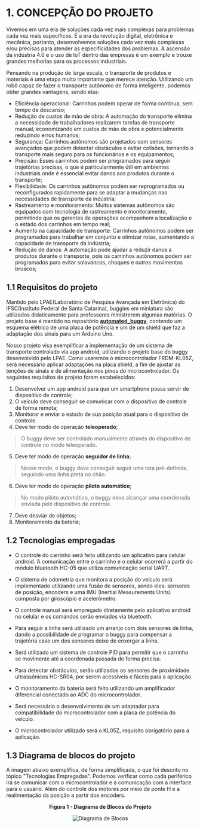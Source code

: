 # 1. CONCEPÇÃO DO PROJETO

Vivemos em uma era de soluções cada vez mais complexas para problemas cada vez mais específicos. É a era da revolução digital, eletrônica e mecânica, portanto, desenvolvemos soluções cada vez mais complexas e/ou precisas para atender as especificidades dos problemas. A ascensão da indústria 4.0 e o uso de IoT dentro das empresas é um exemplo e trouxe grandes melhorias para os processos industriais.

Pensando na produção de larga escala, o transporte de produtos e materiais é uma etapa muito importante que merece atenção. 
Utilizando um robô capaz de fazer o transporte autônomo de forma inteligente, podemos obter grandes vantagens, sendo elas:

* Eficiência operacional: Carrinhos podem operar de forma contínua, sem tempo de descanso;
* Redução de custos de mão de obra: A automação do transporte elimina a necessidade de trabalhadores realizarem tarefas de transporte manual, economizando em custos de mão de obra e potencialmente reduzindo erros humanos;
* Segurança: Carrinhos autônomos são projetados com sensores avançados que podem detectar obstáculos e evitar colisões, tornando o transporte mais seguro para os funcionários e os equipamentos;
* Precisão: Esses carrinhos podem ser programados para seguir trajetórias precisas, o que é particularmente útil em ambientes industriais onde é essencial evitar danos aos produtos durante o transporte;
* Flexibilidade: Os carrinhos autônomos podem ser reprogramados ou reconfigurados rapidamente para se adaptar a mudanças nas necessidades de transporte da indústria;
* Rastreamento e monitoramento: Muitos sistemas autônomos são equipados com tecnologia de rastreamento e monitoramento, permitindo que os gerentes de operações acompanhem a localização e o estado dos carrinhos em tempo real;
* Aumento na capacidade de transporte: Carrinhos autônomos podem ser programados para trabalhar em conjunto e otimizar rotas, aumentando a capacidade de transporte da indústria;
* Redução de danos: A automação pode ajudar a reduzir danos a produtos durante o transporte, pois os carrinhos autônomos podem ser programados para evitar solavancos, choques e outros movimentos bruscos;

## 1.1 Requisitos do projeto
Mantido pelo LPAE(Laboratório de Pesquisa Avançada em Eletrônica) do IFSC(Instituto Federal de Santa Catarina), buggies em miniatura são utilizados didaticamente para professores ministrerem algumas matérias. O projeto base é mantido no repositório [**automated_buggy**](https://github.com/xtarke/automated_buggy), contendo um esquema elétrico de uma placa de potência e um de um shield que faz a adaptação dos sinais para um Arduino Uno.

Nosso projeto visa exemplificar a implementação de um sistema de transporte controlado via app android, utilizando o projeto base do buggy desenvolvido pelo LPAE. Como usaremos o microcontrolador FRDM-KL05Z, será necessário aplicar adaptações na placa shield, a fim de ajustar as tenções de sinais e de alimentação nos pinos do microcontrolador. Os seguintes requisitos de projeto foram estabelecidos:

1. Desenvolver um app android para que um smartphone possa servir de dispositivo de controle;
2. O veículo deve conseguir se comunicar com o dispositivo de controle de forma remota;
3. Monitorar e enviar o estado de sua posição atual para o dispositivo de controle.
4. Deve ter modo de operação **teleoperado**;
  > O buggy deve ser controlado manualmente através do dispositivo de controle no modo teleoperado. 
5. Deve ter modo de operação **seguidor de linha**;
  > Nesse modo, o buggy deve conseguir seguir uma tota pré-definida, seguindo uma linha preta no chão.
6. Deve ter modo de operação **piloto automático**;
  > No modo piloto automático, o buggy deve alcançar uma coordenada enviada pelo dispositivo de controle.
7. Deve desviar de objetos;
8. Monitoramento da bateria;


## 1.2 Tecnologias empregadas

* O controle do carrinho será feito utilizando um aplicativo para celular android. A comunicação entre o carrinho e o celular ocorrerá a partir do módulo bluetooth HC-05 que utiliza comunicação serial UART.

* O sistema de odometria que monitora a posição do veículo será implementado utilizando uma fusão de sensores, sendo eles: sensores de posição, encoders e uma IMU (Inertial Measurements Units) composta por giroscópio e acelerômetro.
  
* O controle manual será empregado diretamente pelo aplicativo android no celular e os comandos serão enviados via bluetooth.

* Para seguir a linha será utilizado um arranjo com dois sensores de linha, dando a possibilidade de programar o buggy para compensar a trajetória caso um dos sensores deixe de enxergar a linha.

* Será utilizado um sistema de controle PID para permitir que o carrinho se movimente até a coordenada passada de forma precisa.

* Para detectar obstáculos, serão utilizados os sensores de proximidade ultrassônicos HC-SR04, por serem acessíveis e fáceis para a aplicação.
  
* O monitoramento da bateria será feito utilizando um amplificador diferencial conectado ao ADC do microcontrolador. 

* Será necessário o desenvolvimento de um adaptador para compatibilidade do microcontrolador com a placa de potência do veículo.

* O microcontrolador utilizado será o KL05Z, requisito obrigatório para a aplicação.

## 1.3 Diagrama de blocos do projeto

A imagem abaixo exemplifica, de forma simplificada, o que foi descrito no tópico "Tecnologias Empregadas". Podemos verificar como cada periférico irá se comunicar com o microcontrolador e a comunicação com a interface para o usuário. Além do controle dos motores por meio de ponte H e a realimentação da posição a partir dos encoders. 

<p align=center> 
<strong>Figura 1 - Diagrama de Blocos do Projeto</strong>
</p>

<div align="center">


![Diagrama de Blocos](https://github.com/ciceroed/MCC1_IFSC_2023_02/blob/main/Equipe_Robo_Roadsters/Diagrama%20de%20Blocos.jpg)

</div>
